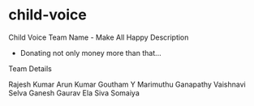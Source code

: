 # child-voice
Child Voice
Team Name - Make All Happy
Description
* Donating not only money more than that...

Team Details

Rajesh Kumar
Arun Kumar
Goutham Y
Marimuthu Ganapathy
Vaishnavi
Selva Ganesh
Gaurav
Ela
Siva
Somaiya
